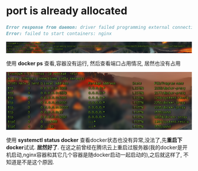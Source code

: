 # port is already allocated

```markdown
Error response from daemon: driver failed programming external connectivity on endpoint nginx (349128ddd7aa55619b63fc3bdb45b4782d9fa98d3d49835221baaf39de3a6dc7): Bind for 0.0.0.0:80 failed: port is already allocated
Error: failed to start containers: nginx
```

![](./images/20220118163215.png)

使用 **docker ps** 查看,容器没有运行, 然后查看端口占用情况, 居然也没有占用

![](./images/20220118164437.png)

使用 **systemctl status docker** 查看docker状态也没有异常,没法了,先**重启下docker**试试. **居然好了**. 在这之前曾经在腾讯云上重启过服务器(我的docker是开机启动,nginx容器和其它几个容器是随docker启动一起启动的),之后就这样了, 不知道是不是这个原因.

